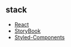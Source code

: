 ## stack

- [React](https://reactjs.org/)
- [StoryBook](https://storybook.js.org/)
- [Styled-Components](https://www.styled-components.com/)
